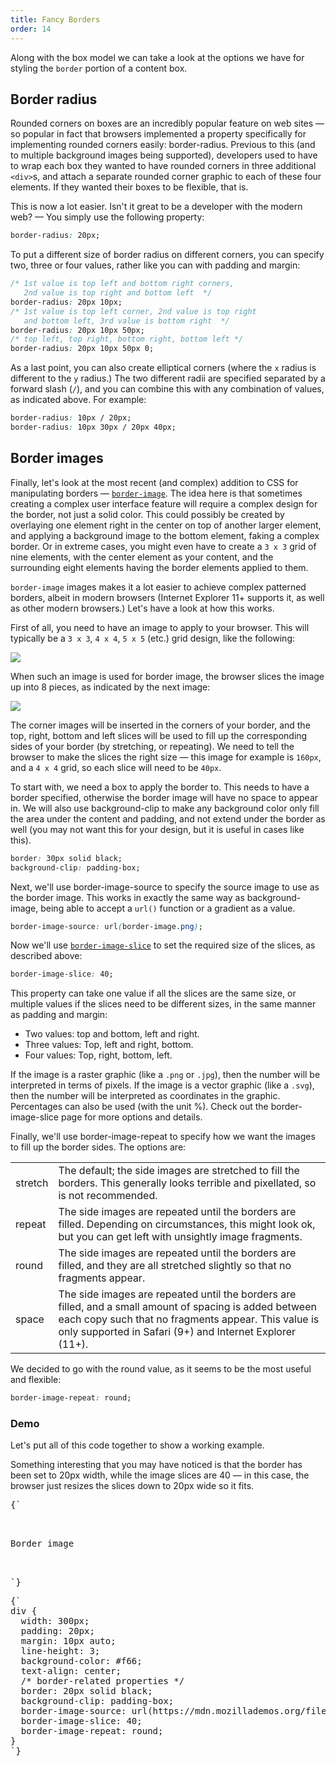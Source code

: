 ```yaml
---
title: Fancy Borders
order: 14
---
```


Along with the box model we can take a look at the options we have for styling
the `border` portion of a content box.

## Border radius

Rounded corners on boxes are an incredibly popular feature on web sites — so
popular in fact that browsers implemented a property specifically for
implementing rounded corners easily: border-radius. Previous to this (and to
multiple background images being supported), developers used to have to wrap
each box they wanted to have rounded corners in three additional `<div>`s, and
attach a separate rounded corner graphic to each of these four elements. If they
wanted their boxes to be flexible, that is.

This is now a lot easier. Isn't it great to be a developer with the modern web?
— You simply use the following property:

```css
border-radius: 20px;
```

To put a different size of border radius on different corners, you can specify
two, three or four values, rather like you can with padding and margin:

```css
/* 1st value is top left and bottom right corners,
   2nd value is top right and bottom left  */
border-radius: 20px 10px;
/* 1st value is top left corner, 2nd value is top right
   and bottom left, 3rd value is bottom right  */
border-radius: 20px 10px 50px;
/* top left, top right, bottom right, bottom left */
border-radius: 20px 10px 50px 0;
```

As a last point, you can also create elliptical corners (where the `x` radius is
different to the `y` radius.) The two different radii are specified separated by
a forward slash (`/`), and you can combine this with any combination of values,
as indicated above. For example:

```css
border-radius: 10px / 20px;
border-radius: 10px 30px / 20px 40px;
```

## Border images

Finally, let's look at the most recent (and complex) addition to CSS for
manipulating borders —
[`border-image`](https://developer.mozilla.org/en-US/docs/Web/CSS/border-image).
The idea here is that sometimes creating a complex user interface feature will
require a complex design for the border, not just a solid color. This could
possibly be created by overlaying one element right in the center on top of
another larger element, and applying a background image to the bottom element,
faking a complex border. Or in extreme cases, you might even have to create a
`3 x 3` grid of nine elements, with the center element as your content, and the
surrounding eight elements having the border elements applied to them.

`border-image` images makes it a lot easier to achieve complex patterned
borders, albeit in modern browsers (Internet Explorer 11+ supports it, as well
as other modern browsers.) Let's have a look at how this works.

First of all, you need to have an image to apply to your browser. This will
typically be a `3 x 3`, `4 x 4`, `5 x 5` (etc.) grid design, like the following:

![](https://mdn.mozillademos.org/files/13060/border-image.png)

When such an image is used for border image, the browser slices the image up
into 8 pieces, as indicated by the next image:

![](https://mdn.mozillademos.org/files/13062/border-slices.png)

The corner images will be inserted in the corners of your border, and the top,
right, bottom and left slices will be used to fill up the corresponding sides of
your border (by stretching, or repeating). We need to tell the browser to make
the slices the right size — this image for example is `160px`, and a `4 x 4`
grid, so each slice will need to be `40px`.

To start with, we need a box to apply the border to. This needs to have a border
specified, otherwise the border image will have no space to appear in. We will
also use background-clip to make any background color only fill the area under
the content and padding, and not extend under the border as well (you may not
want this for your design, but it is useful in cases like this).

```css
border: 30px solid black;
background-clip: padding-box;
```

Next, we'll use border-image-source to specify the source image to use as the
border image. This works in exactly the same way as background-image, being able
to accept a `url()` function or a gradient as a value.

```css
border-image-source: url(border-image.png);
```

Now we'll use
[`border-image-slice`](https://developer.mozilla.org/en-US/docs/Web/CSS/border-image-slice)
to set the required size of the slices, as described above:

```css
border-image-slice: 40;
```

This property can take one value if all the slices are the same size, or
multiple values if the slices need to be different sizes, in the same manner as
padding and margin:

- Two values: top and bottom, left and right.
- Three values: Top, left and right, bottom.
- Four values: Top, right, bottom, left.

If the image is a raster graphic (like a `.png` or `.jpg`), then the number will
be interpreted in terms of pixels. If the image is a vector graphic (like a
`.svg`), then the number will be interpreted as coordinates in the graphic.
Percentages can also be used (with the unit %). Check out the border-image-slice
page for more options and details.

Finally, we'll use border-image-repeat to specify how we want the images to fill
up the border sides. The options are:

|         |                                                                                                                                                                                                                             |
| ------- | --------------------------------------------------------------------------------------------------------------------------------------------------------------------------------------------------------------------------- |
| stretch | The default; the side images are stretched to fill the borders. This generally looks terrible and pixellated, so is not recommended.                                                                                        |
| repeat  | The side images are repeated until the borders are filled. Depending on circumstances, this might look ok, but you can get left with unsightly image fragments.                                                             |
| round   | The side images are repeated until the borders are filled, and they are all stretched slightly so that no fragments appear.                                                                                                 |
| space   | The side images are repeated until the borders are filled, and a small amount of spacing is added between each copy such that no fragments appear. This value is only supported in Safari (9+) and Internet Explorer (11+). |

We decided to go with the round value, as it seems to be the most useful and
flexible:

```css
border-image-repeat: round;
```

### Demo

<CodePen>

Let's put all of this code together to show a working example.

Something interesting that you may have noticed is that the border has been set
to 20px width, while the image slices are 40 — in this case, the browser just
resizes the slices down to 20px wide so it fits.

<pre data-lang='html'>
{`
<div>
  <p>Border image</p>
</div>
`}
</pre>

<pre data-lang='css'>
{`
div {
  width: 300px;
  padding: 20px;
  margin: 10px auto;
  line-height: 3;
  background-color: #f66;
  text-align: center;
  /* border-related properties */
  border: 20px solid black;
  background-clip: padding-box;
  border-image-source: url(https://mdn.mozillademos.org/files/13060/border-image.png);
  border-image-slice: 40;
  border-image-repeat: round;
}
`}
</pre>

</CodePen>
